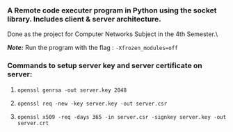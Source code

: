 ### A Remote code executer program in Python using the socket library. Includes client & server architecture.
Done as the project for Computer Networks Subject in the 4th Semester.\

___Note:___ Run the program with the flag : `-Xfrozen_modules=off`

### Commands to setup server key and server certificate on server:

1. `openssl genrsa -out server.key 2048`

2. `openssl req -new -key server.key -out server.csr`

3. `openssl x509 -req -days 365 -in server.csr -signkey server.key -out server.crt`
